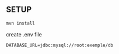 ## SETUP
```cmd
mvn install
```
create .env file
```env
DATABASE_URL=jdbc:mysql://root:exemple/db
```
